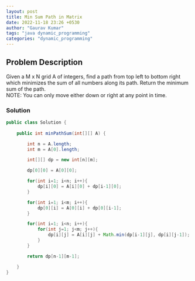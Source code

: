 ```yaml
---
layout: post
title: Min Sum Path in Matrix
date: 2022-11-18 23:26 +0530
author: "Gaurav Kumar"
tags: "java dynamic_programming"
categories: "dynamic_programming"
---
```


## Problem Description

Given a M x N grid A of integers, find a path from top left to bottom right which minimizes the sum of all numbers along its path.
Return the minimum sum of the path.  
NOTE: You can only move either down or right at any point in time.

### Solution

```java
public class Solution {
    
    public int minPathSum(int[][] A) {

        int n = A.length;
        int m = A[0].length;

        int[][] dp = new int[n][m];

        dp[0][0] = A[0][0];

        for(int i=1; i<n; i++){
            dp[i][0] = A[i][0] + dp[i-1][0];
        }

        for(int i=1; i<m; i++){
            dp[0][i] = A[0][i] + dp[0][i-1];
        }

        for(int i=1; i<n; i++){
            for(int j=1; j<m; j++){
                dp[i][j] = A[i][j] + Math.min(dp[i-1][j], dp[i][j-1]);
            }
        }

        return dp[n-1][m-1];

    }
}
```
